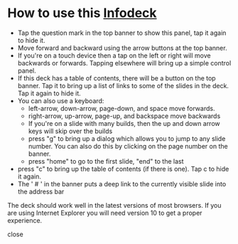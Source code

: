 How to use this [Infodeck][]
================

- Tap the question mark in the top banner to show this panel, tap it
  again to hide it. 
- Move forward and backward using the arrow buttons at the top banner.
- If you're on a touch device then a tap on the left or right will
  move backwards or forwards. Tapping elsewhere will bring up a simple
  control panel.
- If this deck has a table of contents, there will be a button on
  the top banner. Tap it to bring up a list of links to some of the
  slides in the deck. Tap it again to hide it.
- You can also use a keyboard:
  -  left-arrow, down-arrow, page-down, and space move forwards. 
  -  right-arrow, up-arrow, page-up, and backspace move backwards
  - If you're on a slide with many builds, then the up and down arrow
    keys will skip over the builds
  - press "g" to bring up a dialog which allows you to jump to any
    slide number. You can also do this by clicking on the page number
    on the banner.
  - press "home" to go to the first slide, "end" to the last
 - press "c" to bring up the table of contents (if there is one). Tap
   c to hide it again.
- The ' # ' in the banner puts a deep link to the currently visible slide
  into the address bar

The deck should work well in the latest versions of most browsers. If
you are using Internet Explorer you will need version 10 to get a
proper experience.

[Infodeck]: http://martinfowler.com/bliki/Infodeck.html

<p class = "deck-help">close</p>
